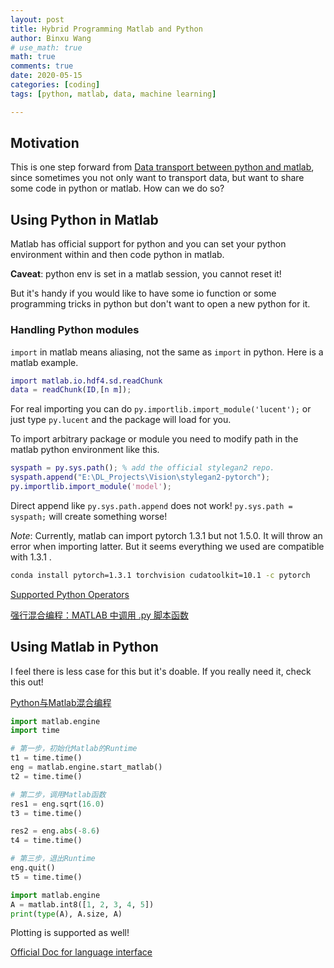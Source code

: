 ```yaml
---
layout: post
title: Hybrid Programming Matlab and Python
author: Binxu Wang
# use_math: true
math: true
comments: true
date: 2020-05-15
categories: [coding]
tags: [python, matlab, data, machine learning]

---
```


## Motivation

This is one step forward from [Data transport between python and matlab](Data-Transport-Python-Matlab.md), since sometimes you not only want to transport data, but want to share some code in python or matlab. How can we do so?

## Using Python in Matlab

Matlab has official support for python and you can set your python environment within and then code python in matlab. 

**Caveat**: python env is set in a matlab session, you cannot reset it! 

But it's handy if you would like to have some io function or some programming tricks in python but don't want to open a new python for it. 

### Handling Python modules

`import` in matlab means aliasing, not the same as `import` in python. Here is a matlab example. 	

```matlab
import matlab.io.hdf4.sd.readChunk
data = readChunk(ID,[n m]);
```

For real importing you can do `py.importlib.import_module('lucent');` or just type `py.lucent` and the package will load for you. 

To import arbitrary package or module you need to modify path in the matlab python environment like this. 

```matlab
syspath = py.sys.path(); % add the official stylegan2 repo. 
syspath.append("E:\DL_Projects\Vision\stylegan2-pytorch");
py.importlib.import_module('model');
```

Direct append like `py.sys.path.append` does not work! `py.sys.path = syspath;` will create something worse!





*Note*: Currently, matlab can import pytorch 1.3.1 but not 1.5.0. It will throw an error when importing latter. But it seems everything we used are compatible with 1.3.1 . 

```bash
conda install pytorch=1.3.1 torchvision cudatoolkit=10.1 -c pytorch
```

[Supported Python Operators](https://www.mathworks.com/help/matlab/matlab_external/how-matlab-represents-python-operators.html)

[强行混合编程：MATLAB 中调用 .py 脚本函数](https://zhuanlan.zhihu.com/p/42598340)

## Using Matlab in Python

I feel there is less case for this but it's doable. If you really need it, check this out! 

[Python与Matlab混合编程](http://zhaoxuhui.top/blog/2017/12/14/Python与Matlab混合编程.html) 
<!-- [http://zhaoxuhui.top/blog/2017/12/14/Python%E4%B8%8EMatlab%E6%B7%B7%E5%90%88%E7%BC%96%E7%A8%8B.html] -->

```python
import matlab.engine
import time

# 第一步，初始化Matlab的Runtime
t1 = time.time()
eng = matlab.engine.start_matlab()
t2 = time.time()

# 第二步，调用Matlab函数
res1 = eng.sqrt(16.0)
t3 = time.time()

res2 = eng.abs(-8.6)
t4 = time.time()

# 第三步，退出Runtime
eng.quit()
t5 = time.time()
```

```python
import matlab.engine
A = matlab.int8([1, 2, 3, 4, 5])
print(type(A), A.size, A)
```

Plotting is supported as well! 



[Official Doc for language interface](https://www.mathworks.com/help/matlab/external-language-interfaces.html?s_tid=CRUX_lftnav)

